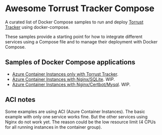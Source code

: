 # Awesome Torrust Tracker Compose

A curated list of Docker Compose samples to run and deploy [Torrust Tracker](https://github.com/torrust/torrust-tracker) using docker-compose.

These samples provide a starting point for how to integrate different services using a Compose file and to manage their deployment with Docker Compose.

## Samples of Docker Compose applications

- [Azure Container Instances only with Torrust Tracker](./aci-nginx/).
- [Azure Container Instances with Nginx/SQLite](./aci-nginx/). WIP.
- [Azure Container Instances with Nginx/Certbot/Mysql](./aci-nginx-certbot/). WIP.

## ACI notes

Some examples are using ACI (Azure Container Instances). The basic example with only one service works fine. But the other services using Nginx do not work yet.
The reason could be the low resource limit (4 CPUs for all running instances in the container group).
